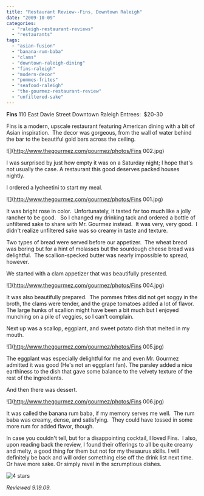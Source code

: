 ```yaml
---
title: "Restaurant Review--Fins, Downtown Raleigh"
date: "2009-10-09"
categories:
  - "raleigh-restaurant-reviews"
  - "restaurants"
tags:
  - "asian-fusion"
  - "banana-rum-baba"
  - "clams"
  - "downtown-raleigh-dining"
  - "fins-raleigh"
  - "modern-decor"
  - "pommes-frites"
  - "seafood-raleigh"
  - "the-gourmez-restaurant-review"
  - "unfiltered-sake"
---
```


**Fins** 110 East Davie Street Downtown Raleigh Entrees:  $20-30

Fins is a modern, upscale restaurant featuring American dining with a bit of Asian inspiration.  The decor was gorgeous, from the wall of water behind the bar to the beautiful gold bars across the ceiling.

![](http://www.thegourmez.com/gourmez/photos/Fins 002.jpg)

I was surprised by just how empty it was on a Saturday night; I hope that's not usually the case. A restaurant this good deserves packed houses nightly.

I ordered a lycheetini to start my meal.

![](http://www.thegourmez.com/gourmez/photos/Fins 001.jpg)

It was bright rose in color.  Unfortunately, it tasted far too much like a jolly rancher to be good.   So I changed my drinking tack and ordered a bottle of unfiltered sake to share with Mr. Gourmez instead.  It was very, very good.  I didn't realize unfiltered sake was so creamy in taste and texture.

Two types of bread were served before our appetizer.  The wheat bread was boring but for a hint of molasses but the sourdough cheese bread was delightful.  The scallion-specked butter was nearly impossible to spread, however.

We started with a clam appetizer that was beautifully presented.

![](http://www.thegourmez.com/gourmez/photos/Fins 004.jpg)

It was also beautifully prepared.  The pommes frites did not get soggy in the broth, the clams were tender, and the grape tomatoes added a lot of flavor.  The large hunks of scallion might have been a bit much but I enjoyed munching on a pile of veggies, so I can't complain.

Next up was a scallop, eggplant, and sweet potato dish that melted in my mouth.

![](http://www.thegourmez.com/gourmez/photos/Fins 005.jpg)

The eggplant was especially delightful for me and even Mr. Gourmez admitted it was good (He's not an eggplant fan). The parsley added a nice earthiness to the dish that gave some balance to the velvety texture of the rest of the ingredients.

And then there was dessert.

![](http://www.thegourmez.com/gourmez/photos/Fins 006.jpg)

It was called the banana rum baba, if my memory serves me well.  The rum baba was creamy, dense, and satisfying.  They could have tossed in some more rum for added flavor, though.

In case you couldn't tell, but for a disappointing cocktail, I loved Fins.  I also, upon reading back the review, I found their offerings to all be quite creamy and melty, a good thing for them but not for my thesaurus skills. I will definitely be back and will order something else off the drink list next time. Or have more sake. Or simply revel in the scrumptious dishes.




<div class="caption">

![4 stars](http://s3.amazonaws.com/thegourmez-wpmedia/2009/02/rating_truffle1.gif "rating_truffle1")</div>


_Reviewed 9.19.09._
